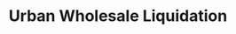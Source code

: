 ---
title: "Urban Wholesale Liquidation"
url: /calgary/urban-wholesale-liquidation/
shop: variety store
---
